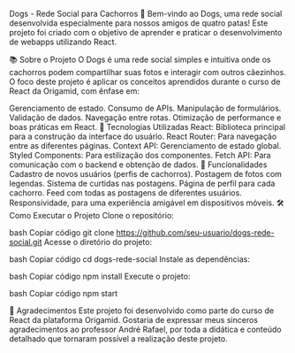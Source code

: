 
Dogs - Rede Social para Cachorros 🐾
Bem-vindo ao Dogs, uma rede social desenvolvida especialmente para nossos amigos de quatro patas! Este projeto foi criado com o objetivo de aprender e praticar o desenvolvimento de webapps utilizando React.

📚 Sobre o Projeto
O Dogs é uma rede social simples e intuitiva onde os cachorros podem compartilhar suas fotos e interagir com outros cãezinhos. O foco deste projeto é aplicar os conceitos aprendidos durante o curso de React da Origamid, com ênfase em:

Gerenciamento de estado.
Consumo de APIs.
Manipulação de formulários.
Validação de dados.
Navegação entre rotas.
Otimização de performance e boas práticas em React.
🔧 Tecnologias Utilizadas
React: Biblioteca principal para a construção da interface do usuário.
React Router: Para navegação entre as diferentes páginas.
Context API: Gerenciamento de estado global.
Styled Components: Para estilização dos componentes.
Fetch API: Para comunicação com o backend e obtenção de dados.
🚀 Funcionalidades
Cadastro de novos usuários (perfis de cachorros).
Postagem de fotos com legendas.
Sistema de curtidas nas postagens.
Página de perfil para cada cachorro.
Feed com todas as postagens de diferentes usuários.
Responsividade, para uma experiência amigável em dispositivos móveis.
🛠️ Como Executar o Projeto
Clone o repositório:

bash
Copiar código
git clone https://github.com/seu-usuario/dogs-rede-social.git
Acesse o diretório do projeto:

bash
Copiar código
cd dogs-rede-social
Instale as dependências:

bash
Copiar código
npm install
Execute o projeto:

bash
Copiar código
npm start

🙏 Agradecimentos
Este projeto foi desenvolvido como parte do curso de React da plataforma Origamid. Gostaria de expressar meus sinceros agradecimentos ao professor André Rafael, por toda a didática e conteúdo detalhado que tornaram possível a realização deste projeto.